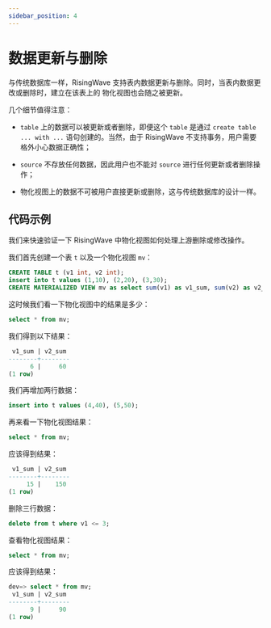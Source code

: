 ```yaml
---
sidebar_position: 4
---
```


# 数据更新与删除

与传统数据库一样，RisingWave 支持表内数据更新与删除。同时，当表内数据更改或删除时，建立在该表上的
物化视图也会随之被更新。

几个细节值得注意：

* `table` 上的数据可以被更新或者删除，即便这个 `table` 是通过 `create table ... with ...` 语句创建的。当然，由于 RisingWave 不支持事务，用户需要格外小心数据正确性；

* `source` 不存放任何数据，因此用户也不能对 `source` 进行任何更新或者删除操作；

* 物化视图上的数据不可被用户直接更新或删除，这与传统数据库的设计一样。

## 代码示例

我们来快速验证一下 RisingWave 中物化视图如何处理上游删除或修改操作。

我们首先创建一个表 `t` 以及一个物化视图 `mv`：

```sql
CREATE TABLE t (v1 int, v2 int);
insert into t values (1,10), (2,20), (3,30);
CREATE MATERIALIZED VIEW mv as select sum(v1) as v1_sum, sum(v2) as v2_sum from t;
```

这时候我们看一下物化视图中的结果是多少：
```sql
select * from mv;
```

我们得到以下结果：
```sql
 v1_sum | v2_sum
--------+--------
      6 |     60
(1 row)
```

我们再增加两行数据：
```sql
insert into t values (4,40), (5,50);
```

再来看一下物化视图结果：
```sql
select * from mv;
```

应该得到结果：
```sql
 v1_sum | v2_sum
--------+--------
     15 |    150
(1 row)
```

删除三行数据：
```sql
delete from t where v1 <= 3;
```

查看物化视图结果：
```sql
select * from mv;
```

应该得到结果：
```sql
dev=> select * from mv;
 v1_sum | v2_sum
--------+--------
      9 |     90
(1 row)
```
